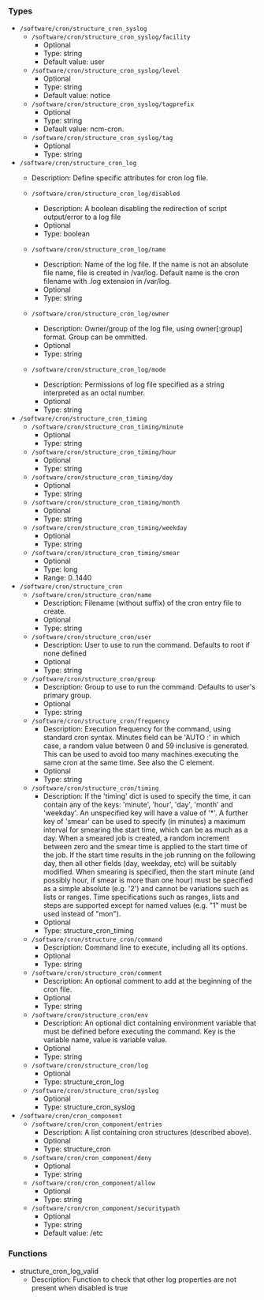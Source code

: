 
### Types

 - `/software/cron/structure_cron_syslog`
    - `/software/cron/structure_cron_syslog/facility`
        - Optional
        - Type: string
        - Default value: user
    - `/software/cron/structure_cron_syslog/level`
        - Optional
        - Type: string
        - Default value: notice
    - `/software/cron/structure_cron_syslog/tagprefix`
        - Optional
        - Type: string
        - Default value: ncm-cron.
    - `/software/cron/structure_cron_syslog/tag`
        - Optional
        - Type: string
 - `/software/cron/structure_cron_log`
    - Description:
    Define specific attributes for cron log file.

    - `/software/cron/structure_cron_log/disabled`
        - Description: A boolean disabling the redirection of script output/error to a log file
        - Optional
        - Type: boolean
    - `/software/cron/structure_cron_log/name`
        - Description: Name of the log file. If the name is not an absolute file name, file is created in /var/log.
    Default name is the cron filename with .log extension in /var/log.
        - Optional
        - Type: string
    - `/software/cron/structure_cron_log/owner`
        - Description: Owner/group of the log file, using owner[:group] format. Group can be ommitted.
        - Optional
        - Type: string
    - `/software/cron/structure_cron_log/mode`
        - Description: Permissions of log file specified as a string interpreted as an octal number.
        - Optional
        - Type: string
 - `/software/cron/structure_cron_timing`
    - `/software/cron/structure_cron_timing/minute`
        - Optional
        - Type: string
    - `/software/cron/structure_cron_timing/hour`
        - Optional
        - Type: string
    - `/software/cron/structure_cron_timing/day`
        - Optional
        - Type: string
    - `/software/cron/structure_cron_timing/month`
        - Optional
        - Type: string
    - `/software/cron/structure_cron_timing/weekday`
        - Optional
        - Type: string
    - `/software/cron/structure_cron_timing/smear`
        - Optional
        - Type: long
        - Range: 0..1440
 - `/software/cron/structure_cron`
    - `/software/cron/structure_cron/name`
        - Description: Filename (without suffix) of the cron entry file to create.
        - Optional
        - Type: string
    - `/software/cron/structure_cron/user`
        - Description: User to use to run the command. Defaults to root if none defined
        - Optional
        - Type: string
    - `/software/cron/structure_cron/group`
        - Description: Group to use to run the command. Defaults to user's primary group.
        - Optional
        - Type: string
    - `/software/cron/structure_cron/frequency`
        - Description: Execution frequency for the command, using standard cron syntax.
      Minutes field can be 'AUTO :' in which case,
      a random value between 0 and 59 inclusive is generated.
      This can be used to avoid too many machines executing the same
      cron at the same time. See also the C<timing> element.
        - Optional
        - Type: string
    - `/software/cron/structure_cron/timing`
        - Description: If the 'timing' dict is used to specify the time, it can contain any of the
      keys: 'minute', 'hour', 'day', 'month' and 'weekday'. An unspecified key will
      have a value of '*'. A further key of 'smear' can be used to specify (in
      minutes) a maximum interval for smearing the start time, which can be as much
      as a day. When a smeared job is created, a random increment between zero and
      the smear time is applied to the start time of the job.  If the start time
      results in the job running on the following day, then all other fields (day,
      weekday, etc) will be suitably modified. When smearing is specified, then the
      start minute (and possibly hour, if smear is more than one hour) must be
      specified as a simple absolute (e.g. '2') and cannot be variations such as
      lists or ranges.  Time specifications such as ranges, lists and steps are
      supported except for named values (e.g. "1" must be used instead of "mon").
        - Optional
        - Type: structure_cron_timing
    - `/software/cron/structure_cron/command`
        - Description: Command line to execute, including all its options.
        - Optional
        - Type: string
    - `/software/cron/structure_cron/comment`
        - Description: An optional comment to add at the beginning of the cron file.
        - Optional
        - Type: string
    - `/software/cron/structure_cron/env`
        - Description: An optional dict containing environment variable that must be
      defined before executing the command. Key is
      the variable name, value is variable value.
        - Optional
        - Type: string
    - `/software/cron/structure_cron/log`
        - Optional
        - Type: structure_cron_log
    - `/software/cron/structure_cron/syslog`
        - Optional
        - Type: structure_cron_syslog
 - `/software/cron/cron_component`
    - `/software/cron/cron_component/entries`
        - Description: A list containing cron structures (described above).
        - Optional
        - Type: structure_cron
    - `/software/cron/cron_component/deny`
        - Optional
        - Type: string
    - `/software/cron/cron_component/allow`
        - Optional
        - Type: string
    - `/software/cron/cron_component/securitypath`
        - Optional
        - Type: string
        - Default value: /etc

### Functions

 - structure_cron_log_valid
    - Description:
    Function to check that other log properties are not present when disabled is true

